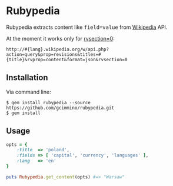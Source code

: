 Rubypedia
=========

Rubypedia extracts content like <tt>field=value</tt> from [Wikipedia](http://en.wikipedia.org/w/api.php) API.

At the moment it works only for [rvsection=0](https://github.com/gcimmino/rubypedia/blob/master/lib/rubypedia.rb#L13):

	http://#{lang}.wikipedia.org/w/api.php?action=query&prop=revisions&titles=#{title}&rvprop=content&format=json&rvsection=0


Installation
------------

Via command line:
```shell
$ gem install rubypedia --source https://github.com/gcimmino/rubypedia.git
$ gem install
```


Usage
-----
```ruby
opts = {
	:title  => 'poland',
	:fields => [ 'capital', 'currency', 'languages' ],
	:lang	=> 'en'
}

puts Rubypedia.get_content(opts) #=> "Warsaw"
```
